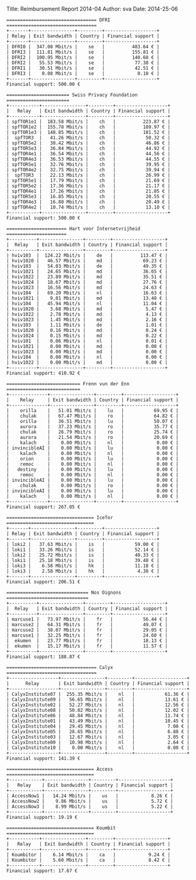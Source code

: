 Title: Reimbursement Report 2014-04
Author: sva 
Date: 2014-25-06



    ================================= DFRI =================================
    +-------+----------------+---------+-------------------+
    | Relay | Exit bandwidth | Country | Financial support |
    +-------+----------------+---------+-------------------+
    | DFRI0 |  347.08 Mbit/s |    se   |          483.64 € |
    | DFRI3 |  111.81 Mbit/s |    se   |          155.81 € |
    | DFRI2 |  100.95 Mbit/s |    se   |          140.68 € |
    | DFRI2 |   55.53 Mbit/s |    se   |           77.38 € |
    | DFRI1 |   30.51 Mbit/s |    se   |           42.51 € |
    | DFRI3 |    0.08 Mbit/s |    se   |            0.10 € |
    +-------+----------------+---------+-------------------+
    Financial support: 500.00 €
    
    ======================= Swiss Privacy Foundation =======================
    +-----------+----------------+---------+-------------------+
    |   Relay   | Exit bandwidth | Country | Financial support |
    +-----------+----------------+---------+-------------------+
    | spfTOR1e1 |  183.58 Mbit/s |    ch   |          223.87 € |
    | spfTOR1e2 |  155.78 Mbit/s |    ch   |          189.97 € |
    | spfTOR1e3 |  148.85 Mbit/s |    ch   |          181.52 € |
    |  spfTOR3  |   41.26 Mbit/s |    ch   |           50.32 € |
    | spfTOR5e2 |   38.42 Mbit/s |    ch   |           46.86 € |
    | spfTOR5e3 |   36.84 Mbit/s |    ch   |           44.92 € |
    | spfTOR4e1 |   36.54 Mbit/s |    ch   |           44.56 € |
    | spfTOR4e3 |   36.53 Mbit/s |    ch   |           44.55 € |
    | spfTOR5e1 |   32.76 Mbit/s |    ch   |           39.95 € |
    | spfTOR4e2 |   32.75 Mbit/s |    ch   |           39.94 € |
    |  spfTOR3  |   22.13 Mbit/s |    ch   |           26.99 € |
    | spfTOR5e1 |   17.79 Mbit/s |    ch   |           21.69 € |
    | spfTOR5e2 |   17.36 Mbit/s |    ch   |           21.17 € |
    | spfTOR4e1 |   17.26 Mbit/s |    ch   |           21.05 € |
    | spfTOR5e3 |   16.85 Mbit/s |    ch   |           20.55 € |
    | spfTOR4e3 |   16.80 Mbit/s |    ch   |           20.49 € |
    | spfTOR4e2 |   10.74 Mbit/s |    ch   |           13.10 € |
    +-----------+----------------+---------+-------------------+
    Financial support: 500.00 €
    
    ====================== Hart voor Internetvrijheid ======================
    +----------+----------------+---------+-------------------+
    |  Relay   | Exit bandwidth | Country | Financial support |
    +----------+----------------+---------+-------------------+
    | hviv103  |  124.22 Mbit/s |    de   |          113.47 € |
    | hviv1020 |   46.57 Mbit/s |    md   |           69.23 € |
    | hviv103  |   54.03 Mbit/s |    de   |           49.35 € |
    | hviv1021 |   24.65 Mbit/s |    md   |           36.65 € |
    | hviv1022 |   23.89 Mbit/s |    md   |           35.51 € |
    | hviv1024 |   18.67 Mbit/s |    md   |           27.76 € |
    | hviv1023 |   16.56 Mbit/s |    md   |           24.63 € |
    | hviv104  |   69.20 Mbit/s |    nl   |           16.63 € |
    | hviv1021 |    9.01 Mbit/s |    md   |           13.40 € |
    | hviv104  |   45.94 Mbit/s |    nl   |           11.04 € |
    | hviv1020 |    3.68 Mbit/s |    md   |            5.47 € |
    | hviv1022 |    2.78 Mbit/s |    md   |            4.13 € |
    | hviv1023 |    1.45 Mbit/s |    md   |            2.16 € |
    | hviv103  |    1.11 Mbit/s |    de   |            1.01 € |
    | hviv1020 |    0.16 Mbit/s |    md   |            0.24 € |
    | hviv1024 |    0.15 Mbit/s |    md   |            0.22 € |
    | hviv101  |    0.06 Mbit/s |    nl   |            0.01 € |
    | hviv1021 |    0.00 Mbit/s |    md   |            0.00 € |
    | hviv1023 |    0.00 Mbit/s |    md   |            0.00 € |
    | hviv104  |    0.00 Mbit/s |    nl   |            0.00 € |
    | hviv1022 |    0.00 Mbit/s |    md   |            0.00 € |
    +----------+----------------+---------+-------------------+
    Financial support: 410.92 €
    
    =========================== Frenn vun der Enn ===========================
    +--------------+----------------+---------+-------------------+
    |    Relay     | Exit bandwidth | Country | Financial support |
    +--------------+----------------+---------+-------------------+
    |    orilla    |   51.01 Mbit/s |    lu   |           69.95 € |
    |    chulak    |   67.47 Mbit/s |    ro   |           64.82 € |
    |    orilla    |   36.51 Mbit/s |    lu   |           50.07 € |
    |    aurora    |   37.23 Mbit/s |    ro   |           35.77 € |
    |    chulak    |   26.79 Mbit/s |    ro   |           25.74 € |
    |    aurora    |   21.54 Mbit/s |    ro   |           20.69 € |
    |    kalach    |    0.00 Mbit/s |    nl   |            0.00 € |
    | invincibleAI |    0.00 Mbit/s |    lu   |            0.00 € |
    |    kalach    |    0.00 Mbit/s |    nl   |            0.00 € |
    |    orion     |    0.00 Mbit/s |    lu   |            0.00 € |
    |    remoc     |    0.00 Mbit/s |    nl   |            0.00 € |
    |   destiny    |    0.00 Mbit/s |    lu   |            0.00 € |
    |    remoc     |    0.00 Mbit/s |    nl   |            0.00 € |
    | invincibleAI |    0.00 Mbit/s |    lu   |            0.00 € |
    |    chulak    |    0.00 Mbit/s |    ro   |            0.00 € |
    | invincibleAI |    0.00 Mbit/s |    lu   |            0.00 € |
    |    kalach    |    0.00 Mbit/s |    nl   |            0.00 € |
    +--------------+----------------+---------+-------------------+
    Financial support: 267.05 €
    
    ================================ IceTor ================================
    +-------+----------------+---------+-------------------+
    | Relay | Exit bandwidth | Country | Financial support |
    +-------+----------------+---------+-------------------+
    | loki2 |   37.63 Mbit/s |    is   |           59.00 € |
    | loki1 |   33.26 Mbit/s |    is   |           52.14 € |
    | loki2 |   25.72 Mbit/s |    is   |           40.33 € |
    | loki1 |   25.18 Mbit/s |    is   |           39.48 € |
    | loki3 |    6.58 Mbit/s |    hk   |           11.18 € |
    | loki3 |    2.58 Mbit/s |    hk   |            4.38 € |
    +-------+----------------+---------+-------------------+
    Financial support: 206.51 €
    
    ============================== Nos Oignons ==============================
    +----------+----------------+---------+-------------------+
    |  Relay   | Exit bandwidth | Country | Financial support |
    +----------+----------------+---------+-------------------+
    | marcuse1 |   73.97 Mbit/s |    fr   |           56.44 € |
    | marcuse2 |   64.31 Mbit/s |    fr   |           49.07 € |
    | marcuse2 |   38.07 Mbit/s |    fr   |           29.05 € |
    | marcuse1 |   32.25 Mbit/s |    fr   |           24.60 € |
    |  ekumen  |   23.77 Mbit/s |    fr   |           18.13 € |
    |  ekumen  |   15.17 Mbit/s |    fr   |           11.57 € |
    +----------+----------------+---------+-------------------+
    Financial support: 188.87 €
    
    ================================= Calyx =================================
    +------------------+----------------+---------+-------------------+
    |      Relay       | Exit bandwidth | Country | Financial support |
    +------------------+----------------+---------+-------------------+
    | CalyxInstitute07 |  255.35 Mbit/s |    nl   |           61.36 € |
    | CalyxInstitute09 |   56.65 Mbit/s |    nl   |           13.61 € |
    | CalyxInstitute02 |   52.27 Mbit/s |    nl   |           12.56 € |
    | CalyxInstitute08 |   50.02 Mbit/s |    nl   |           12.02 € |
    | CalyxInstitute06 |   48.84 Mbit/s |    nl   |           11.74 € |
    | CalyxInstitute01 |   43.49 Mbit/s |    nl   |           10.45 € |
    | CalyxInstitute04 |   29.45 Mbit/s |    nl   |            7.08 € |
    | CalyxInstitute05 |   28.65 Mbit/s |    nl   |            6.88 € |
    | CalyxInstitute03 |   12.67 Mbit/s |    nl   |            3.05 € |
    | CalyxInstitute00 |   10.98 Mbit/s |    nl   |            2.64 € |
    | CalyxInstitute10 |    0.00 Mbit/s |    nl   |            0.00 € |
    +------------------+----------------+---------+-------------------+
    Financial support: 141.39 €
    
    ================================ Access ================================
    +------------+----------------+---------+-------------------+
    |   Relay    | Exit bandwidth | Country | Financial support |
    +------------+----------------+---------+-------------------+
    | AccessNow1 |   14.24 Mbit/s |    us   |            8.26 € |
    | AccessNow2 |    9.86 Mbit/s |    us   |            5.72 € |
    | AccessNow3 |    8.99 Mbit/s |    us   |            5.22 € |
    +------------+----------------+---------+-------------------+
    Financial support: 19.19 €
    
    ================================ Koumbit ================================
    +-----------+----------------+---------+-------------------+
    |   Relay   | Exit bandwidth | Country | Financial support |
    +-----------+----------------+---------+-------------------+
    | Koumbitor |    6.14 Mbit/s |    ca   |            9.24 € |
    | Koumbitor |    5.60 Mbit/s |    ca   |            8.42 € |
    +-----------+----------------+---------+-------------------+
    Financial support: 17.67 €
